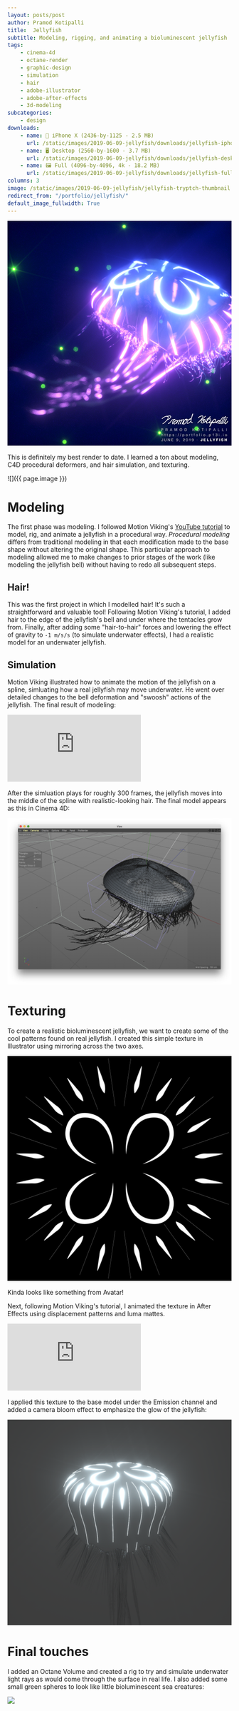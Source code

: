 ```yaml
---
layout: posts/post
author: Pramod Kotipalli
title:  Jellyfish
subtitle: Modeling, rigging, and animating a bioluminescent jellyfish
tags:
    - cinema-4d
    - octane-render
    - graphic-design
    - simulation
    - hair
    - adobe-illustrator
    - adobe-after-effects
    - 3d-modeling
subcategories:
    - design
downloads:
    - name: 📱 iPhone X (2436-by-1125 - 2.5 MB)
      url: /static/images/2019-06-09-jellyfish/downloads/jellyfish-iphone-x.jpg
    - name: 🖥️ Desktop (2560-by-1600 - 3.7 MB)
      url: /static/images/2019-06-09-jellyfish/downloads/jellyfish-desktop.jpg
    - name: 🖼️ Full (4096-by-4096, 4k - 18.2 MB)
      url: /static/images/2019-06-09-jellyfish/downloads/jellyfish-full.jpg
columns: 3
image: /static/images/2019-06-09-jellyfish/jellyfish-tryptch-thumbnail.jpg
redirect_from: "/portfolio/jellyfish/"
default_image_fullwidth: True
---
```


![](/static/images/2019-06-09-jellyfish/jellyfish-thumbnail.png)

This is definitely my best render to date. I learned a ton about modeling, C4D procedural deformers, and hair simulation, and texturing.

![]({{ page.image }})

# Modeling

The first phase was modeling. I followed Motion Viking's [YouTube tutorial](https://www.youtube.com/watch?v=11JwBQkzySE) to model, rig, and animate a jellyfish in a procedural way. _Procedural modeling_ differs from traditional modeling in that each modification made to the base shape without altering the original shape. This particular approach to modeling allowed me to make changes to prior stages of the work (like modeling the jellyfish bell) without having to redo all subsequent steps.

## Hair!

This was the first project in which I modelled hair! It's such a straightforward and valuable tool! Following Motion Viking's tutorial, I added hair to the edge of the jellyfish's bell and under where the tentacles grow from. Finally, after adding some "hair-to-hair" forces and lowering the effect of gravity to `-1 m/s/s` (to simulate underwater effects), I had a realistic model for an underwater jellyfish.

## Simulation

Motion Viking illustrated how to animate the motion of the jellyfish on a spline, simluating how a real jellyfish may move underwater. He went over detailed changes to the bell deformation and "swoosh" actions of the jellyfish. The final result of modeling:

<div class="embed-container-full-width">
<iframe src="https://www.youtube.com/embed/tcQxNEFJEjs" frameborder="0" allow="accelerometer; autoplay; encrypted-media; gyroscope; picture-in-picture" allowfullscreen></iframe>
</div>

After the simluation plays for roughly 300 frames, the jellyfish moves into the middle of the spline with realistic-looking hair. The final model appears as this in Cinema 4D:

![](/static/images/2019-06-09-jellyfish/jellyfish-model.png)

# Texturing

To create a realistic bioluminescent jellyfish, we want to create some of the cool patterns found on real jellyfish. I created this simple texture in Illustrator using mirroring across the two axes.

![](/static/images/2019-06-09-jellyfish/jellyfish-pattern.png)

Kinda looks like something from Avatar!

Next, following Motion Viking's tutorial, I animated the texture in After Effects using displacement patterns and luma mattes.

<div class="embed-container-full-width">
<iframe src="https://www.youtube.com/embed/f8ApFp-0CRo" frameborder="0" allow="accelerometer; autoplay; encrypted-media; gyroscope; picture-in-picture" allowfullscreen></iframe>
</div>

I applied this texture to the base model under the Emission channel and added a camera bloom effect to emphasize the glow of the jellyfish:

![](/static/images/2019-06-09-jellyfish/jellyfish-textured-simple.png)

# Final touches

I added an Octane Volume and created a rig to try and simulate underwater light rays as would come through the surface in real life. I also added some small green spheres to look like little bioluminescent sea creatures:


![](/static/images/2019-06-09-jellyfish/jellyfish-light-ray-rig-and-sealife.png)
